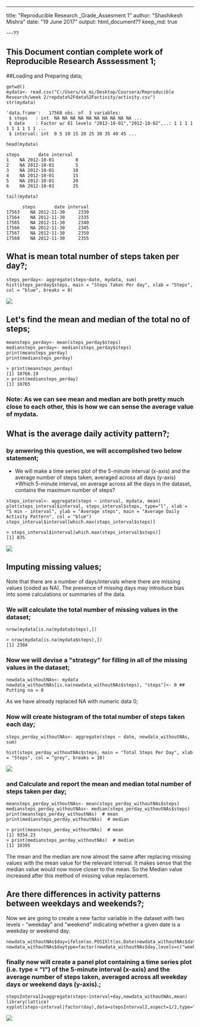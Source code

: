 ---
title: "Reproducible Research _Grade_Assesment 1"
author: "Shashikesh Mishra"
date: "19 June 2017"
output: html_document??
keep_md: true

---??
## This Document contian complete work of Reproducible Research Asssessment 1;

##Loading and Preparing data;

```{r, echo=TRUE}
getwd()
mydata<- read.csv("C:/Users/sk_mi/Desktop/Coursera/Reproducible Research/week 2/repdata%2Fdata%2Factivity/activity.csv")
str(mydata)
```
```
'data.frame':	17568 obs. of  3 variables:
 $ steps   : int  NA NA NA NA NA NA NA NA NA NA ...
 $ date    : Factor w/ 61 levels "2012-10-01","2012-10-02",..: 1 1 1 1 1 1 1 1 1 1 ...
 $ interval: int  0 5 10 15 20 25 30 35 40 45 ...
 ```

```{r, echo=TRUE}
head(mydata)
```
```
steps       date interval
1    NA 2012-10-01        0
2    NA 2012-10-01        5
3    NA 2012-10-01       10
4    NA 2012-10-01       15
5    NA 2012-10-01       20
6    NA 2012-10-01       25
```

```{r, echo=TRUE}
tail(mydata)
```
```
      steps       date interval
17563    NA 2012-11-30     2330
17564    NA 2012-11-30     2335
17565    NA 2012-11-30     2340
17566    NA 2012-11-30     2345
17567    NA 2012-11-30     2350
17568    NA 2012-11-30     2355
```


## What is mean total number of steps taken per day?;

```{r}
steps_perday<- aggregate(steps~date, mydata, sum)
hist(steps_perday$steps, main = "Steps Taken Per day", xlab = "Steps", col = "blue", breaks = 8)
```
![](figure/unnamed-chunk-2.png)
## Let's find the mean and median of the total no of steps;

```{r, echo=TRUE}
meansteps_perday<- mean(steps_perday$steps)
mediansteps_perday<- median(steps_perday$steps)
print(meansteps_perday)
print(mediansteps_perday)
```
```
> print(meansteps_perday)
[1] 10766.19
> print(mediansteps_perday)
[1] 10765
```

### Note: As we can see mean and median are both pretty much close to each other, this is how we can sense the average value of mydata.

## What is the average daily activity pattern?;
### by anwering this question, we will accomplished two below statement;
* We will make a time series plot of the 5-minute interval (x-axis) and the average number of steps taken, averaged across all days (y-axis)
*Which 5-minute interval, on average across all the days in the dataset, contains the maximum number of steps?

```{r, echo=TRUE}
steps_interval<- aggregate(steps ~ interval, mydata, mean)
plot(steps_interval$interval, steps_interval$steps, type="l", xlab = "5 min - interval", ylab = "Average steps", main = "Average Daily Activity Pattern", col = "blue")
steps_interval$interval[which.max(steps_interval$steps)]
```
```
> steps_interval$interval[which.max(steps_interval$steps)]
[1] 835
```
![](figure/unnamed-chunk-4.png)
##  Imputing missing values;
Note that there are a number of days/intervals where there are missing values (coded as NA). The presence of missing days may introduce bias into some calculations or summaries of the data.

### We will calculate the total number of missing values in the dataset;
```{r, echo=TRUE}
nrow(mydata[is.na(mydata$steps),])
```
```
> nrow(mydata[is.na(mydata$steps),])
[1] 2304
```

### Now we will devise a "strategy" for filling in all of the missing values in the dataset;
```{r, echo=TRUE}
newdata_withoutNAs<- mydata
newdata_withoutNAs[is.na(newdata_withoutNAs$steps), "steps"]<- 0 ## Putting na = 0
```

As we have already replaced NA with numeric data 0;

### Now will create histogram of the total number of steps taken each day;

```{r, echo=TRUE}
steps_perday_withoutNAs<- aggregate(steps ~ date, newdata_withoutNAs, sum)

hist(steps_perday_withoutNAs$steps, main = "Total Steps Per Day", xlab = "Steps", col = "grey", breaks = 10)
```
![](figure/unnamed-chunk-7.png)
### and Calculate and report the mean and median total number of steps taken per day;

```{r, echo=TRUE}
meansteps_perday_withoutNAs<- mean(steps_perday_withoutNAs$steps)
mediansteps_perday_withoutNAs<- median(steps_perday_withoutNAs$steps)
print(meansteps_perday_withoutNAs)  # mean
print(mediansteps_perday_withoutNAs)  # median
```
```
> print(meansteps_perday_withoutNAs)  # mean
[1] 9354.23
> print(mediansteps_perday_withoutNAs)  # median
[1] 10395
```

The mean and the median are now almost the same after replacing missing values with the mean value for the relevant interval. It makes sense that the median value would now move closer to the mean. So the Median value increased after this method of missing value replacement.

##  Are there differences in activity patterns between weekdays and weekends?;
Now we are going to create a new factor variable in the dataset with two levels - "weekday" and "weekend" indicating whether a given date is a weekday or weekend day.

```{r, echo=TRUE}
newdata_withoutNAs$day=ifelse(as.POSIXlt(as.Date(newdata_withoutNAs$date))$wday%%6==0,"weekend","weekday")
newdata_withoutNAs$daytype=factor(newdata_withoutNAs$day,levels=c("weekday","weekend"))
```

### finally now will create a panel plot containing a time series plot (i.e. type = "l") of the 5-minute interval (x-axis) and the average number of steps taken, averaged across all weekday days or weekend days (y-axis).;

```{r, echo=TRUE}
stepsInterval2=aggregate(steps~interval+day,newdata_withoutNAs,mean)
library(lattice)
xyplot(steps~interval|factor(day),data=stepsInterval2,aspect=1/2,type="l")
```
![](figure/unnamed-chunk-10.png)

